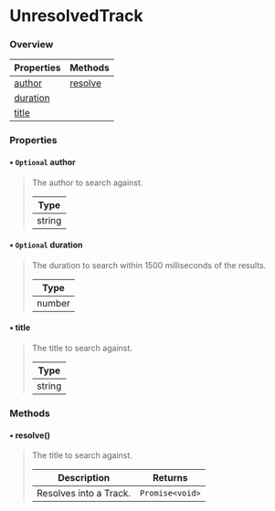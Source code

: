 # UnresolvedTrack

### Overview

| Properties                     | Methods             |
| ------------------------------ | :------------------ |
| [author](#optional-author)     | [resolve](#resolve) |
| [duration](#optional-duration) |                     |
| [title](#title)                |                     |

### Properties

#### • `Optional` author

> The author to search against.
>
> | Type   |
> | ------ |
> | string |

#### • `Optional` duration

> The duration to search within 1500 milliseconds of the results.
>
> | Type   |
> | ------ |
> | number |

#### • title

> The title to search against.
>
> | Type   |
> | ------ |
> | string |

### Methods

#### • resolve()

> The title to search against.
>
> | Description            | Returns         |
> | ---------------------- | --------------- |
> | Resolves into a Track. | `Promise<void>` |
